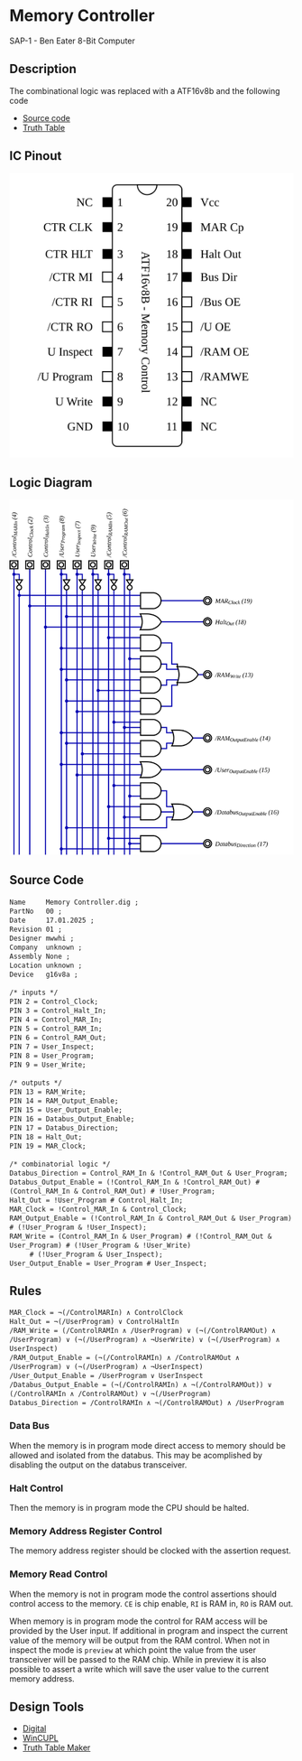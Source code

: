 # Memory Controller

SAP-1 - Ben Eater 8-Bit Computer

## Description

The combinational logic was replaced with a ATF16v8b and the following code

- [Source code](./CUPL_Memory%20Controller/RAMCTRL.PLD)
- [Truth Table](./logic%20tables.csv)

## IC Pinout

![](./Memory%20Controller-IC.svg)

## Logic Diagram

![](./Memory%20Controller-Logic.svg)

## Source Code

```cupl
Name     Memory Controller.dig ;
PartNo   00 ;
Date     17.01.2025 ;
Revision 01 ;
Designer mwwhi ;
Company  unknown ;
Assembly None ;
Location unknown ;
Device   g16v8a ;

/* inputs */
PIN 2 = Control_Clock;
PIN 3 = Control_Halt_In;
PIN 4 = Control_MAR_In;
PIN 5 = Control_RAM_In;
PIN 6 = Control_RAM_Out;
PIN 7 = User_Inspect;
PIN 8 = User_Program;
PIN 9 = User_Write;

/* outputs */
PIN 13 = RAM_Write;
PIN 14 = RAM_Output_Enable;
PIN 15 = User_Output_Enable;
PIN 16 = Databus_Output_Enable;
PIN 17 = Databus_Direction;
PIN 18 = Halt_Out;
PIN 19 = MAR_Clock;

/* combinatorial logic */
Databus_Direction = Control_RAM_In & !Control_RAM_Out & User_Program;
Databus_Output_Enable = (!Control_RAM_In & !Control_RAM_Out) # (Control_RAM_In & Control_RAM_Out) # !User_Program;
Halt_Out = !User_Program # Control_Halt_In;
MAR_Clock = !Control_MAR_In & Control_Clock;
RAM_Output_Enable = (!Control_RAM_In & Control_RAM_Out & User_Program) # (!User_Program & !User_Inspect);
RAM_Write = (Control_RAM_In & User_Program) # (!Control_RAM_Out & User_Program) # (!User_Program & !User_Write) 
     # (!User_Program & User_Inspect);
User_Output_Enable = User_Program # User_Inspect;
```

## Rules

```logic
MAR_Clock = ¬(/ControlMARIn) ∧ ControlClock
Halt_Out = ¬(/UserProgram) ∨ ControlHaltIn
/RAM_Write = (/ControlRAMIn ∧ /UserProgram) ∨ (¬(/ControlRAMOut) ∧ /UserProgram) ∨ (¬(/UserProgram) ∧ ¬UserWrite) ∨ (¬(/UserProgram) ∧ UserInspect)
/RAM_Output_Enable = (¬(/ControlRAMIn) ∧ /ControlRAMOut ∧ /UserProgram) ∨ (¬(/UserProgram) ∧ ¬UserInspect)
/User_Output_Enable = /UserProgram ∨ UserInspect
/Databus_Output_Enable = (¬(/ControlRAMIn) ∧ ¬(/ControlRAMOut)) ∨ (/ControlRAMIn ∧ /ControlRAMOut) ∨ ¬(/UserProgram)
Databus_Direction = /ControlRAMIn ∧ ¬(/ControlRAMOut) ∧ /UserProgram
```

### Data Bus

When the memory is in program mode direct access to memory should be allowed and isolated from the databus.  This may be acomplished by disabling the output on the databus transceiver.  

### Halt Control

Then the memory is in program mode the CPU should be halted.

### Memory Address Register Control

The memory address register should be clocked with the assertion request.

### Memory Read Control

When the memory is not in program mode the control assertions should control access to the memory.  `CE` is chip enable, `RI` is RAM in, `RO` is RAM out.  

When memory is in program mode the control for RAM access will be provided by the User input. If additional in program and inspect the current value of the memory will be output from the RAM control.  When not in inspect the mode is `preview` at which point the value from the user transceiver will be passed to the RAM chip.  While in preview it is also possible to assert a write which will save the user value to the current memory address.

## Design Tools

- [Digital](https://github.com/hneemann/Digital)
- [WinCUPL](https://www.microchip.com/en-us/development-tool/WinCUPL)
- [Truth Table Maker](https://truthtablemaker.com/)